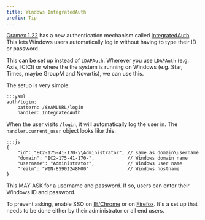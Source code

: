 ```yaml
---
title: Windows IntegratedAuth
prefix: Tip
...
```


[Gramex 1.22](https://learn.gramener.com/gramex/history.html#id2) has a new authentication mechanism called
[IntegratedAuth](../auth/#integrated-auth). This lets Windows users automatically
log in without having to type their ID or password.

This can be set up instead of `LDAPAuth`. Wherever you use `LDAPAuth` (e.g. Axis,
ICICI) or where the the system is running on Windows (e.g. Star, Times, maybe
GroupM and Novartis), we can use this.

The setup is very simple:

    :::yaml
    auth/login:
        pattern: /$YAMLURL/login
        handler: IntegratedAuth

When the user visits `/login`, it will automatically log the user in. The `handler.current_user` object looks like this:

    :::js
    {
        "id": "EC2-175-41-170-\\Administrator", // same as domain\username
        "domain": "EC2-175-41-170-",            // Windows domain name
        "username": "Administrator",            // Windows user name
        "realm": "WIN-8S90I248M00"              // Windows hostname
    }

This MAY ASK for a username and password. If so, users can enter their Windows ID and password.

To prevent asking, enable SSO on
[IE/Chrome](https://docs.aws.amazon.com/directoryservice/latest/admin-guide/ie_sso.html) or on
[Firefox](https://wiki.shibboleth.net/confluence/display/SHIB2/Single+sign-on+Browser+configuration).
It's a set up that needs to be done either by their administrator or all end users.
